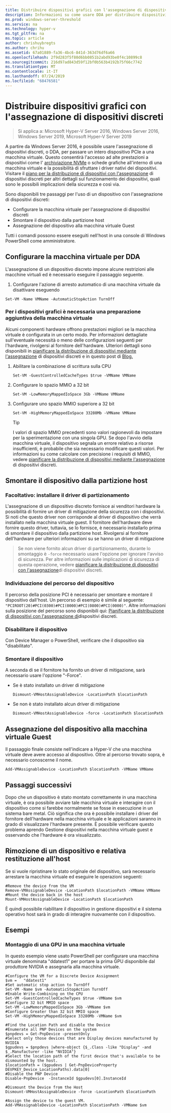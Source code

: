 ```yaml
---
title: Distribuire dispositivi grafici con l'assegnazione di dispositivi discreti
description: Informazioni su come usare DDA per distribuire dispositivi grafici in Windows Server
ms.prod: windows-server-threshold
ms.service: na
ms.technology: hyper-v
ms.tgt_pltfrm: na
ms.topic: article
author: chrishuybregts
ms.author: chrihu
ms.assetid: 67a01889-fa36-4bc6-841d-363d76df6a66
ms.openlocfilehash: 2f9d283f5f80d6bb0851b2abd93be0f4c10899c8
ms.sourcegitcommit: 216d97ad843d59f12bf0b563b4192b75f66c7742
ms.translationtype: MT
ms.contentlocale: it-IT
ms.lasthandoff: 07/24/2019
ms.locfileid: "68476581"
---
```

# <a name="deploy-graphics-devices-using-discrete-device-assignment"></a>Distribuire dispositivi grafici con l'assegnazione di dispositivi discreti

>Si applica a: Microsoft Hyper-V Server 2016, Windows Server 2016, Windows Server 2019, Microsoft Hyper-V Server 2019  

A partire da Windows Server 2016, è possibile usare l'assegnazione di dispositivi discreti, o DDA, per passare un intero dispositivo PCIe a una macchina virtuale.  Questo consentirà l'accesso ad alte prestazioni a dispositivi come l' [archiviazione NVMe](./Deploying-storage-devices-using-dda.md) o schede grafiche all'interno di una macchina virtuale e la possibilità di sfruttare i driver nativi dei dispositivi.  Visitare il [piano per la distribuzione di dispositivi con l'assegnazione](../plan/Plan-for-Deploying-Devices-using-Discrete-Device-Assignment.md) di dispositivi discreti per altri dettagli sul funzionamento dei dispositivi, quali sono le possibili implicazioni della sicurezza e così via.

Sono disponibili tre passaggi per l'uso di un dispositivo con l'assegnazione di dispositivi discreti:
-   Configurare la macchina virtuale per l'assegnazione di dispositivi discreti
-   Smontare il dispositivo dalla partizione host
-   Assegnazione del dispositivo alla macchina virtuale Guest

Tutti i comandi possono essere eseguiti nell'host in una console di Windows PowerShell come amministratore.

## <a name="configure-the-vm-for-dda"></a>Configurare la macchina virtuale per DDA
L'assegnazione di un dispositivo discreto impone alcune restrizioni alle macchine virtuali ed è necessario eseguire il passaggio seguente.

1.  Configurare l'azione di arresto automatico di una macchina virtuale da disattivare eseguendo

```
Set-VM -Name VMName -AutomaticStopAction TurnOff
```

### <a name="some-additional-vm-preparation-is-required-for-graphics-devices"></a>Per i dispositivi grafici è necessaria una preparazione aggiuntiva della macchina virtuale

Alcuni componenti hardware offrono prestazioni migliori se la macchina virtuale è configurata in un certo modo.  Per informazioni dettagliate sull'eventuale necessità o meno delle configurazioni seguenti per l'hardware, rivolgersi al fornitore dell'hardware. Ulteriori dettagli sono disponibili in [pianificare la distribuzione di dispositivi mediante l'assegnazione](../plan/Plan-for-Deploying-Devices-using-Discrete-Device-Assignment.md) di dispositivi discreti e in questo post di [Blog.](https://techcommunity.microsoft.com/t5/Virtualization/Discrete-Device-Assignment-GPUs/ba-p/382266)

1. Abilitare la combinazione di scrittura sulla CPU
   ```
   Set-VM -GuestControlledCacheTypes $true -VMName VMName
   ```
2. Configurare lo spazio MMIO a 32 bit
   ```
   Set-VM -LowMemoryMappedIoSpace 3Gb -VMName VMName
   ```
3. Configurare uno spazio MMIO superiore a 32 bit
   ```
   Set-VM -HighMemoryMappedIoSpace 33280Mb -VMName VMName
   ```
   > [!TIP] 
   > I valori di spazio MMIO precedenti sono valori ragionevoli da impostare per la sperimentazione con una singola GPU.  Se dopo l'avvio della macchina virtuale, il dispositivo segnala un errore relativo a risorse insufficienti, è probabile che sia necessario modificare questi valori. Per informazioni su come calcolare con precisione i requisiti di MMIO, vedere [pianificare la distribuzione di dispositivi mediante l'assegnazione](../plan/Plan-for-Deploying-Devices-using-Discrete-Device-Assignment.md) di dispositivi discreti.

## <a name="dismount-the-device-from-the-host-partition"></a>Smontare il dispositivo dalla partizione host
### <a name="optional---install-the-partitioning-driver"></a>Facoltativo: installare il driver di partizionamento
L'assegnazione di un dispositivo discreto fornisce ai venditori hardware la possibilità di fornire un driver di mitigazione della sicurezza con i dispositivi.  Si noti che questo driver non corrisponde al driver di dispositivo che verrà installato nella macchina virtuale guest.  Il fornitore dell'hardware deve fornire questo driver, tuttavia, se lo fornisce, è necessario installarlo prima di smontare il dispositivo dalla partizione host.  Rivolgersi al fornitore dell'hardware per ulteriori informazioni su se hanno un driver di mitigazione
> Se non viene fornito alcun driver di partizionamento, durante lo smontaggio è `-force` necessario usare l'opzione per ignorare l'avviso di sicurezza. Per altre informazioni sulle implicazioni di sicurezza di questa operazione, vedere [pianificare la distribuzione di dispositivi con l'assegnazione](../plan/Plan-for-Deploying-Devices-using-Discrete-Device-Assignment.md)di dispositivi discreti.

### <a name="locating-the-devices-location-path"></a>Individuazione del percorso del dispositivo
Il percorso della posizione PCI è necessario per smontare e montare il dispositivo dall'host.  Un percorso di esempio è simile al seguente: `"PCIROOT(20)#PCI(0300)#PCI(0000)#PCI(0800)#PCI(0000)"`.  Altre informazioni sulla posizione del percorso sono disponibili qui: [Pianificare la distribuzione di dispositivi con l'assegnazione di](../plan/Plan-for-Deploying-Devices-using-Discrete-Device-Assignment.md)dispositivi discreti.

### <a name="disable-the-device"></a>Disabilitare il dispositivo
Con Device Manager o PowerShell, verificare che il dispositivo sia "disabilitato".  

### <a name="dismount-the-device"></a>Smontare il dispositivo
A seconda di se il fornitore ha fornito un driver di mitigazione, sarà necessario usare l'opzione "-Force".
- Se è stato installato un driver di mitigazione
  ```
  Dismount-VMHostAssignableDevice -LocationPath $locationPath
  ```
- Se non è stato installato alcun driver di mitigazione
  ```
  Dismount-VMHostAssignableDevice -force -LocationPath $locationPath
  ```

## <a name="assigning-the-device-to-the-guest-vm"></a>Assegnazione del dispositivo alla macchina virtuale Guest
Il passaggio finale consiste nell'indicare a Hyper-V che una macchina virtuale deve avere accesso al dispositivo.  Oltre al percorso trovato sopra, è necessario conoscerne il nome.

```
Add-VMAssignableDevice -LocationPath $locationPath -VMName VMName
```

## <a name="whats-next"></a>Passaggi successivi
Dopo che un dispositivo è stato montato correttamente in una macchina virtuale, è ora possibile avviare tale macchina virtuale e interagire con il dispositivo come si farebbe normalmente se fosse in esecuzione in un sistema bare metal.  Ciò significa che ora è possibile installare i driver del fornitore dell'hardware nella macchina virtuale e le applicazioni saranno in grado di visualizzare l'hardware presente.  È possibile verificare questo problema aprendo Gestione dispositivi nella macchina virtuale guest e osservando che l'hardware è ora visualizzato.

## <a name="removing-a-device-and-returning-it-to-the-host"></a>Rimozione di un dispositivo e relativa restituzione all'host
Se si vuole ripristinare lo stato originale del dispositivo, sarà necessario arrestare la macchina virtuale ed eseguire le operazioni seguenti:
```
#Remove the device from the VM
Remove-VMAssignableDevice -LocationPath $locationPath -VMName VMName
#Mount the device back in the host
Mount-VMHostAssignableDevice -LocationPath $locationPath
```
È quindi possibile riabilitare il dispositivo in gestione dispositivi e il sistema operativo host sarà in grado di interagire nuovamente con il dispositivo.

## <a name="examples"></a>Esempi

### <a name="mounting-a-gpu-to-a-vm"></a>Montaggio di una GPU in una macchina virtuale
In questo esempio viene usato PowerShell per configurare una macchina virtuale denominata "ddatest1" per portare la prima GPU disponibile dal produttore NVIDIA e assegnarla alla macchina virtuale.  
```
#Configure the VM for a Discrete Device Assignment
$vm =   "ddatest1"
#Set automatic stop action to TurnOff
Set-VM -Name $vm -AutomaticStopAction TurnOff
#Enable Write-Combining on the CPU
Set-VM -GuestControlledCacheTypes $true -VMName $vm
#Configure 32 bit MMIO space
Set-VM -LowMemoryMappedIoSpace 3Gb -VMName $vm
#Configure Greater than 32 bit MMIO space
Set-VM -HighMemoryMappedIoSpace 33280Mb -VMName $vm

#Find the Location Path and disable the Device
#Enumerate all PNP Devices on the system
$pnpdevs = Get-PnpDevice -presentOnly
#Select only those devices that are Display devices manufactured by NVIDIA
$gpudevs = $pnpdevs |where-object {$_.Class -like "Display" -and $_.Manufacturer -like "NVIDIA"}
#Select the location path of the first device that's available to be dismounted by the host.
$locationPath = ($gpudevs | Get-PnpDeviceProperty DEVPKEY_Device_LocationPaths).data[0]
#Disable the PNP Device
Disable-PnpDevice  -InstanceId $gpudevs[0].InstanceId

#Dismount the Device from the Host
Dismount-VMHostAssignableDevice -force -LocationPath $locationPath

#Assign the device to the guest VM.
Add-VMAssignableDevice -LocationPath $locationPath -VMName $vm
```
